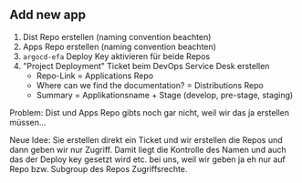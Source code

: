 ## Add new app

1. Dist Repo erstellen (naming convention beachten)
2. Apps Repo erstellen (naming convention beachten)
3. `argocd-efa` Deploy Key aktivieren für beide Repos
4. "Project Deployment" Ticket beim DevOps Service Desk erstellen
    - Repo-Link = Applications Repo
    - Where can we find the documentation? = Distributions Repo
    - Summary = Applikationsname + Stage (develop, pre-stage, staging)

Problem: Dist und Apps Repo gibts noch gar nicht, weil wir das ja erstellen müssen...

Neue Idee: Sie erstellen direkt ein Ticket und wir erstellen die Repos und dann geben wir nur Zugriff. Damit liegt die Kontrolle des Namen und auch das der Deploy key gesetzt wird etc. bei uns, weil wir geben ja eh nur auf Repo bzw. Subgroup des Repos Zugriffsrechte.
